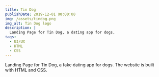 ```yaml
---
title: Tin Dog
publishDate: 2019-12-01 00:00:00
img: /assets/tindog.png
img_alt: Tin Dog logo
description: |
  Landing Page for Tin Dog, a dating app for dogs.
tags:
  - UI/UX
  - HTML
  - CSS
---
```


Landing Page for Tin Dog, a fake dating app for dogs. The website is built with HTML and CSS.
